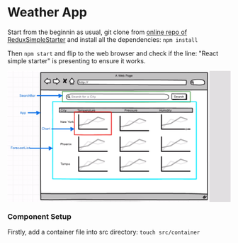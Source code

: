 # Weather App

Start from the beginnin as usual, git clone from [online repo of ReduxSimpleStarter](https://github.com/StephenGrider/ReduxSimpleStarter) and install all the dependencies: ```npm install```

Then ```npm start``` and flip to the web browser and check if the line: "React simple starter" is presenting to ensure it works.

<p align="center">
    <img src="./mid-ware_planning.png" align="center" width="650px" />
</p>

### Component Setup

Firstly, add a container file into src directory: `touch src/container`

